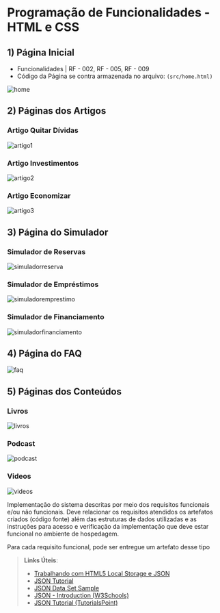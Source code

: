 # Programação de Funcionalidades - HTML e CSS

## 1) Página Inicial 

- Funcionalidades | RF - 002, RF - 005, RF - 009
- Código da Página se contra armazenada no arquivo: `(src/home.html)`

![home](https://user-images.githubusercontent.com/113148420/201544891-d664b34e-3e7e-4271-babc-9e090b1cda06.png)


## 2) Páginas dos Artigos
### Artigo Quitar Dívidas 
![artigo1](https://user-images.githubusercontent.com/113148420/201544924-e043a9e2-bb6f-4b5f-8c39-8ed21f144a73.png)
### Artigo Investimentos
![artigo2](https://user-images.githubusercontent.com/113148420/201544972-e3057782-1f48-433b-b404-77bf8f308921.png)
### Artigo Economizar
![artigo3](https://user-images.githubusercontent.com/113148420/201544982-988bcdf8-74ca-4333-9528-75c2e8739a33.png)


## 3) Página do Simulador
### Simulador de Reservas 
![simuladorreserva](https://user-images.githubusercontent.com/113148420/201545056-ab60e2f1-6bfe-446b-a53f-f5a09611ad81.png)
### Simulador de Empréstimos
![simuladoremprestimo](https://user-images.githubusercontent.com/113148420/201545073-aa4095ea-2362-44af-98a3-de86a8918979.png)
### Simulador de Financiamento
![simuladorfinanciamento](https://user-images.githubusercontent.com/113148420/201545078-5342d879-ed7f-418c-b433-82af2f22c835.png)


## 4) Página do FAQ
![faq](https://user-images.githubusercontent.com/113148420/201545103-cc158db9-e03f-4cc3-88d3-c9336dbfe138.png)


## 5) Páginas dos Conteúdos
### Livros
![livros](https://user-images.githubusercontent.com/113148420/201545151-72150f80-404c-4344-9f8b-3f72698cab4f.png)
### Podcast
![podcast](https://user-images.githubusercontent.com/113148420/201545162-71ac8743-ef31-4e79-bcb9-6d5f39afb5cf.png)
### Videos
![videos](https://user-images.githubusercontent.com/113148420/201545174-65f9903f-70f5-4e5a-a491-8c4ed6bb323d.png)





Implementação do sistema descritas por meio dos requisitos funcionais e/ou não funcionais. Deve relacionar os requisitos atendidos os artefatos criados (código fonte) além das estruturas de dados utilizadas e as instruções para acesso e verificação da implementação que deve estar funcional no ambiente de hospedagem.

Para cada requisito funcional, pode ser entregue um artefato desse tipo

> **Links Úteis**:
>
> - [Trabalhando com HTML5 Local Storage e JSON](https://www.devmedia.com.br/trabalhando-com-html5-local-storage-e-json/29045)
> - [JSON Tutorial](https://www.w3resource.com/JSON)
> - [JSON Data Set Sample](https://opensource.adobe.com/Spry/samples/data_region/JSONDataSetSample.html)
> - [JSON - Introduction (W3Schools)](https://www.w3schools.com/js/js_json_intro.asp)
> - [JSON Tutorial (TutorialsPoint)](https://www.tutorialspoint.com/json/index.htm)
